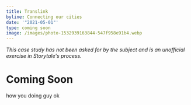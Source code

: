```yaml
---
title: Translink
byline: Connecting our cities
date: '"2021-05-01"'
type: coming soon
image: /images/photo-1532939163844-547f958e91b4.webp
---
```

*This case study has not been asked for by the subject and is an unofficial exercise in Storytale's process.*

# Coming Soon

how you doing guy ok
